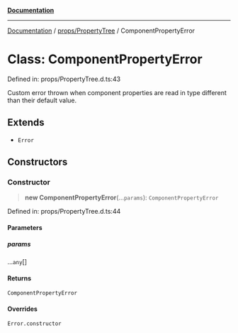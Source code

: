 [**Documentation**](../../../index.md)

***

[Documentation](../../../index.md) / [props/PropertyTree](../index.md) / ComponentPropertyError

# Class: ComponentPropertyError

Defined in: props/PropertyTree.d.ts:43

Custom error thrown when component properties are read in type different than their default value.

## Extends

- `Error`

## Constructors

### Constructor

> **new ComponentPropertyError**(...`params`): `ComponentPropertyError`

Defined in: props/PropertyTree.d.ts:44

#### Parameters

##### params

...`any`[]

#### Returns

`ComponentPropertyError`

#### Overrides

`Error.constructor`
